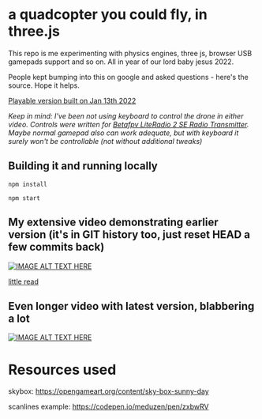 # a quadcopter you could fly, in three.js

This repo is me experimenting with physics engines, three js, browser USB gamepads support and so on. All in year of our lord baby jesus 2022.

People kept bumping into this on google and asked questions - here's the source. Hope it helps.

[Playable version built on Jan 13th 2022](https://three-drone.netlify.app/)

_Keep in mind: I've been not using keyboard to control the drone in either video. Controls were written for [Betafpv LiteRadio 2 SE Radio Transmitter](https://betafpv.com/products/literadio-2-se-radio-transmitter). Maybe normal gamepad also can work adequate, but with keyboard it surely won't be controllable (not without additional tweaks)_

## Building it and running locally

`npm install`

`npm start`

## My extensive video demonstrating earlier version (it's in GIT history too, just reset HEAD a few commits back)

[![IMAGE ALT TEXT HERE](https://img.youtube.com/vi/9gAUaamdoeQ/0.jpg)](https://www.youtube.com/watch?v=9gAUaamdoeQ)

[little read](https://dev.to/roman_guivan_17680f142e28/a-flying-quadcopter-in-threejs-10ha)

## Even longer video with latest version, blabbering a lot

[![IMAGE ALT TEXT HERE](https://img.youtube.com/vi/fhNs-hd2HN4/0.jpg)](https://www.youtube.com/watch?v=fhNs-hd2HN4)


# Resources used

skybox: https://opengameart.org/content/sky-box-sunny-day

scanlines example: https://codepen.io/meduzen/pen/zxbwRV